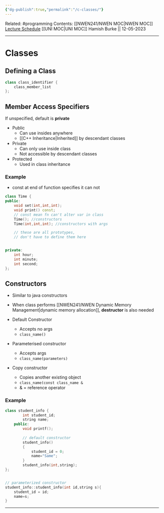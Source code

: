 ```yaml
---
{"dg-publish":true,"permalink":"/c-classes/"}
---
```


Related: #programming 
Contents: [[NWEN241/NWEN MOC\|NWEN MOC]]
[Lecture Schedule](https://ecs.wgtn.ac.nz/Courses/NWEN241_2023T1/LectureSchedule)
[[UNI MOC\|UNI MOC]]
Hamish Burke || 12-05-2023
***

# Classes

## Defining a Class

```C++
class class_identifier {
	class_member_list
};
```

## Member Access Specifiers

If unspecified, default is **private**

- Public
	- Can use insides anywhere
	- [[C++ Inheritance\|Inherited]] by descendant classes
- Private
	- Can only use inside class
	- Not accessible by descendant classes
- Protected
	- Used in class inheritance

### Example

- const at end of function specifies it can not 

```C++
class Time {
public:
	void set(int,int,int);
	void print() const; 
	// const mean fn can't alter var in class
	Time(); //constructors
	Time(int,int,int); //constructors with args

	// these are all prototypes, 
	// don't have to define them here


private:
	int hour;
	int minute;
	int second;
};
```

## Constructors

- Similar to java constructors
- When class performs [[NWEN241/NWEN Dynamic Memory Management\|dynamic memory allocation]], **destructor** is also needed

- Default Constructor
	- Accepts no args
	- `class_name()`
- Parameterised constructor
	- Accepts args
	- `class_name(parameters)`
- Copy constructor
	- Copies another existing object
	- `class_name(const class_name &`
	- & = reference operator

### Example

```C++
class student_info {
		int student_id;
		string name;
	public:
		void printf();
	
		// default constructor
		student_info()
		{
			student_id = 0;
			name="Same";
		}
		student_info(int,string);
};


// parameterized constructor
student_info::student_info(int id,string s){
	student_id = id;
	name=s;
}
```

***

